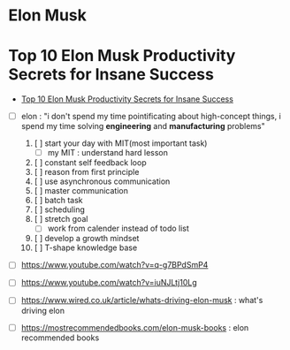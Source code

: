# Elon Musk
# Top 10 Elon Musk Productivity Secrets for Insane Success
- [Top 10 Elon Musk Productivity Secrets for Insane Success](https://www.youtube.com/watch?v=TOQCh2ukyIQ)
- [ ] elon : "i don't spend my time pointificating about high-concept things, i spend my time solving __engineering__ and __manufacturing__ problems"
    1. [ ] start your day with MIT(most important task)
        - [ ] my MIT : understand hard lesson
    2. [ ] constant self feedback loop
    3. [ ] reason from first principle
    4. [ ] use asynchronous communication
    5. [ ] master communication
    6. [ ] batch task
    7. [ ] scheduling
    8. [ ] stretch goal
        - [ ] work from calender instead of todo list
    9. [ ] develop a growth mindset
    10. [ ] T-shape knowledge base

- [ ] https://www.youtube.com/watch?v=q-g7BPdSmP4
- [ ] https://www.youtube.com/watch?v=iuNJLtj10Lg
- [ ] https://www.wired.co.uk/article/whats-driving-elon-musk : what's driving elon
- [ ] https://mostrecommendedbooks.com/elon-musk-books : elon recommended books
